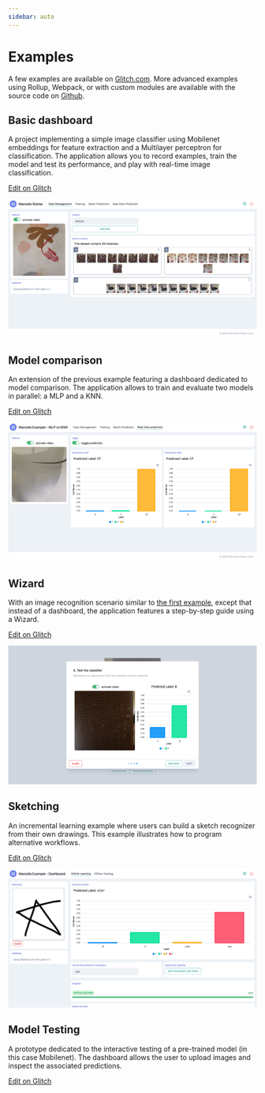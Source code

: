 ```yaml
---
sidebar: auto
---
```


# Examples

A few examples are available on [Glitch.com](https://glitch.com/@marcelle.crew/marcelle-examples). More advanced examples using Rollup, Webpack, or with custom modules are available with the source code on [Github](https://github.com/marcellejs/marcelle-next).

## Basic dashboard

A project implementing a simple image classifier using Mobilenet embeddings for feature extraction and a Multilayer perceptron for classification. The application allows you to record examples, train the model and test its performance, and play with real-time image classification.

[Edit on Glitch](https://glitch.com/~marcelle-v2-dashboard)

![Screenshot of an example marcelle Application](../marcelle_dashboard_01.png)

## Model comparison

An extension of the previous example featuring a dashboard dedicated to model comparison. The application allows to train and evaluate two models in parallel: a MLP and a KNN.

[Edit on Glitch](https://glitch.com/~marcelle-v2-mlp-vs-knn)

![Screenshot of an example marcelle Application](./images/marcelle-mlp-vs-knn.png)

## Wizard

With an image recognition scenario similar to [the first example](#basic-dashboard), except that instead of a dashboard, the application features a step-by-step guide using a Wizard.

[Edit on Glitch](https://glitch.com/~marcelle-v2-wizard)

![Screenshot of an example marcelle Application](./images/marcelle-wizard.png)

## Sketching

An incremental learning example where users can build a sketch recognizer from their own drawings. This example illustrates how to program alternative workflows.

[Edit on Glitch](https://glitch.com/~marcelle-v2-sketch)

![Screenshot of an example marcelle Application](./images/marcelle-sketch.png)

## Model Testing

A prototype dedicated to the interactive testing of a pre-trained model (in this case Mobilenet). The dashboard allows the user to upload images and inspect the associated predictions.

[Edit on Glitch](https://glitch.com/~marcelle-v2-testing)
